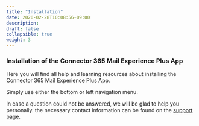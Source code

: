 ```yaml
---
title: "Installation"
date: 2020-02-28T10:08:56+09:00
description: 
draft: false
collapsible: true
weight: 3
---
```

### Installation of the Connector 365 Mail Experience Plus App

Here you will find all help and learning resources about installing the Connector 365 Mail Experience Plus App.

Simply use either the bottom or left navigation menu.

In case a question could not be answered, we will be glad to help you personally. the necessary contact information can be found on the [support page](en-us/apps/mail-experience-plus/help-support/).